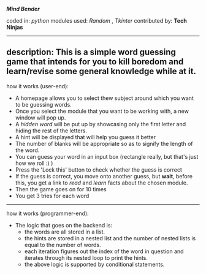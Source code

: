 _**Mind Bender**_

coded in: _python_ 
modules used:   _Random_ , _Tkinter_
contributed by: **Tech Ninjas**
***
description:
This is a simple word guessing game that intends for you to kill boredom and learn/revise some general knowledge while at it.
---
how it works (user-end):
* A homepage allows you to select thew subject around which you want to be guessing words.
* Once you select the module that you want to be working with, a new window will pop up.
* A _hidden word_ will be put up by showcasing only the first letter and hiding the rest of the letters.
* A hint will be displayed that will help you guess it better
* The number of blanks will be appropriate so as to signify the length of the word.
* You can guess your word in an input box (rectangle really, but that's just how we roll :) ) 
* Press the 'Lock this' button to check whether the guess is correct
* If the guess is correct, you move onto another guess, but **wait**, before this, you get a link to _read_ and _learn_ facts about the chosen module.
* Then the game goes on for 10 times
* You get 3 tries for each word
---
how it works (programmer-end):
* The logic that goes on the backend is: 
    * the words are all stored in a list. 
    * the hints are stored in a nested list and the number of nested lists is equal to the number of words. 
    * each iteration figures out the index of the word in question and iterates through its nested loop to print the hints.
    * the above logic is supported by conditional statements.

